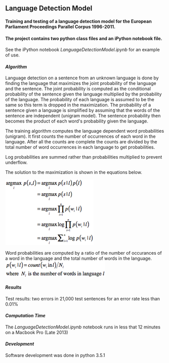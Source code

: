 ## Language Detection Model
#### Training and testing of a language detection model for the European Parliament Proceedings Parallel Corpus 1996-2011.
#### The project contains two python class files and an iPython notebook file.

See the iPython notebook *LanguageDetectionModel.ipynb* for an example of use.

#### *Algorithm* 
Language detection on a sentence from an unknown language is done by finding the language that maximizes the joint probability of the language and the sentence. The joint probability is computed as the conditional probability of the sentence given the language multiplied by the probability of the language. The probability of each language is assumed to be the same so this term is dropped in the maximization. The probability of a sentence given a language is simplified by assuming that the words of the sentence are independent (unigram model). The sentence probability then becomes the product of each word's probability given the language.

The training algorithm computes the language dependent word probabilities (unigram). It first counts the number of occurrences of each word in the language. After all the counts are complete the counts are divided by the total number of word occurrences in each language to get probabilities.

Log probabilities are summed rather than probabilities multiplied to prevent underflow. 

The solution to the maximization is shown in the equations below.

![alt text](mt1.jpg)

Word probabilities are computed by a ratio of the number of occurances of a word in the language and the total number of words in the language.
![alt text](word_probs.jpg)

#### *Results*
Test results: two errors in 21,000 test sentences for an error rate less than 0.01%

#### *Computation Time*
The *LanguageDetectionModel.ipynb* notebook runs in less that 12 minutes on a Macbook Pro (Late 2013)

#### *Development*
Software development was done in python 3.5.1